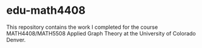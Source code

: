 # edu-math4408
This repository contains the work I completed for the course MATH4408/MATH5508 Applied Graph Theory at the University of Colorado Denver.

